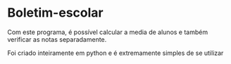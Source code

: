 # Boletim-escolar
Com este programa, é possível calcular a media de alunos e também verificar as notas separadamente.

Foi criado inteiramente em python e é extremamente simples de se utilizar
